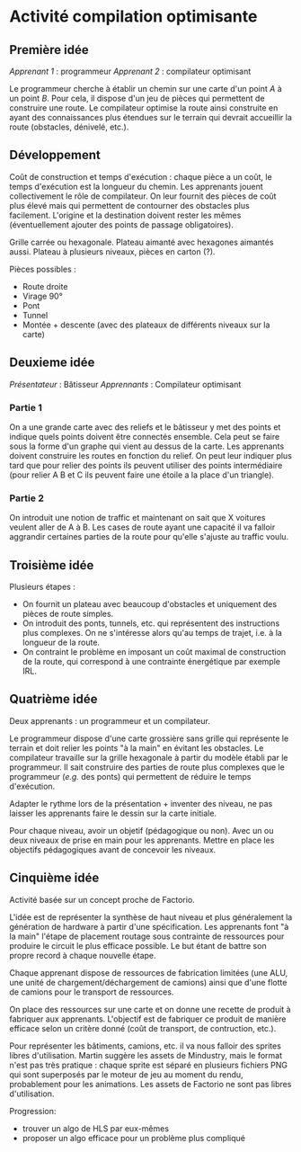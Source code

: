 # Activité compilation optimisante
## Première idée
*Apprenant 1* : programmeur
*Apprenant 2* : compilateur optimisant

Le programmeur cherche à établir un chemin sur une carte d'un point $A$ à un
point $B$. Pour cela, il dispose d'un jeu de pièces qui permettent de
construire une route. Le compilateur optimise la route ainsi construite en
ayant des connaissances plus étendues sur le terrain qui devrait accueillir la
route (obstacles, dénivelé, etc.).

## Développement
Coût de construction et temps d'exécution : chaque pièce a un coût, le
temps d'exécution est la longueur du chemin.
Les apprenants jouent collectivement le rôle de compilateur. On leur fournit
des pièces de coût plus élevé mais qui permettent de contourner des
obstacles plus facilement. L'origine et la destination doivent rester les
mêmes (éventuellement ajouter des points de passage obligatoires).

Grille carrée ou hexagonale. Plateau aimanté avec hexagones aimantés aussi.
Plateau à plusieurs niveaux, pièces en carton (?).

Pièces possibles :
- Route droite
- Virage 90°
- Pont
- Tunnel
- Montée + descente (avec des plateaux de différents niveaux sur la carte)

## Deuxieme idée
*Présentateur* : Bâtisseur
*Apprennants* : Compilateur optimisant

### Partie 1
On a une grande carte avec des reliefs et le bâtisseur y met des points et
indique quels points doivent être connectés ensemble. Cela peut se faire sous
la forme d'un graphe qui vient au dessus de la carte.
Les apprenants doivent construire les routes en fonction du relief.
On peut leur indiquer plus tard que pour relier des points ils peuvent utiliser
des points intermédiaire (pour relier A B et C ils peuvent faire une étoile a
la place d'un triangle).

### Partie 2
On introduit une notion de traffic et maintenant on sait que X voitures veulent
aller de A à B. Les cases de route ayant une capacité il va falloir aggrandir
certaines parties de la route pour qu'elle s'ajuste au traffic voulu.


## Troisième idée
Plusieurs étapes :
- On fournit un plateau avec beaucoup d'obstacles et uniquement des pièces de
route simples.
- On introduit des ponts, tunnels, etc. qui représentent des instructions plus
complexes. On ne s'intéresse alors qu'au temps de trajet, i.e. à la longueur
de la route.
- On contraint le problème en imposant un coût maximal de construction de la
route, qui correspond à une contrainte énergétique par exemple IRL.

## Quatrième idée
Deux apprenants : un programmeur et un compilateur.

Le programmeur dispose d'une carte grossière sans grille qui représente le
terrain et doit relier les points "à la main" en évitant les obstacles.
Le compilateur travaille sur la grille hexagonale à partir du modèle établi
par le programmeur. Il sait construire des parties de route plus complexes que
le programmeur (*e.g.* des ponts) qui permettent de réduire le temps
d'exécution.

Adapter le rythme lors de la présentation + inventer des niveau, ne pas
laisser les apprenants faire le dessin sur la carte initiale.

Pour chaque niveau, avoir un objetif (pédagogique ou non). Avec un ou deux
niveaux de prise en main pour les apprenants. Mettre en place les objectifs
pédagogiques avant de concevoir les niveaux.

## Cinquième idée
Activité basée sur un concept proche de Factorio.

L'idée est de représenter la synthèse de haut niveau et plus généralement
la génération de hardware à partir d'une spécification. Les apprenants font
"à la main" l'étape de placement routage sous contrainte de ressources
pour produire le circuit le plus efficace possible. Le but étant de battre
son propre record à chaque nouvelle étape.

Chaque apprenant dispose de ressources de fabrication limitées (une ALU, une
unité de chargement/déchargement de camions) ainsi que d'une flotte de
camions pour le transport de ressources.

On place des ressources sur une carte et on donne une recette de produit à
fabriquer aux apprenants. L'objectif est de fabriquer ce produit de manière
efficace selon un critère donné (coût de transport, de contruction, etc.).

Pour représenter les bâtiments, camions, etc. il va nous falloir des sprites
libres d'utilisation. Martin suggère les assets de Mindustry, mais le format
n'est pas très pratique : chaque sprite est séparé en plusieurs fichiers PNG
qui sont superposés par le moteur de jeu au moment du rendu, probablement
pour les animations. Les assets de Factorio ne sont pas libres d'utilisation.

Progression:
 - trouver un algo de HLS par eux-mêmes
 - proposer un algo efficace pour un problème plus compliqué

